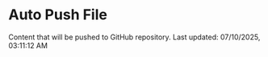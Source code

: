 # Auto Push File

Content that will be pushed to GitHub repository.
Last updated: 07/10/2025, 03:11:12 AM